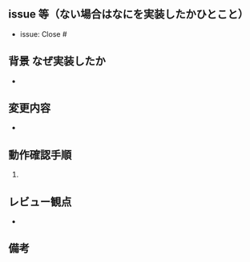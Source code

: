 ## issue 等（ない場合はなにを実装したかひとこと）

- issue: Close #

## 背景 なぜ実装したか

-

## 変更内容

-

## 動作確認手順

1.

## レビュー観点

-

## 備考
